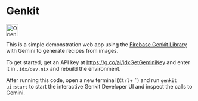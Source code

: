 # Genkit

<a href="https://idx.google.com/new?template=https%3A%2F%2Fgithub.com%2Fproject-idx%2Ftemplates%2Ftree%2Fmain%2Fgemini%2Fjs-web-genkit">
  <picture>
    <source
      media="(prefers-color-scheme: dark)"
      srcset="https://cdn.idx.dev/btn/open_dark_32.svg">
    <source
      media="(prefers-color-scheme: light)"
      srcset="https://cdn.idx.dev/btn/open_light_32.svg">
    <img
      height="32"
      alt="Open in IDX"
      src="https://cdn.idx.dev/btn/open_purple_32.svg">
  </picture>
</a>

This is a simple demonstration web app using the [Firebase Genkit Library](https://github.com/firebase/genkit) with Gemini to generate recipes from images.

To get started, get an API key at https://g.co/ai/idxGetGeminiKey and enter it in `.idx/dev.nix` and rebuild the environment.

After running this code, open a new terminal (`Ctrl`+ `` ` ``) and run `genkit ui:start` to start the interactive Genkit Developer UI and inspect the calls to Gemini.
